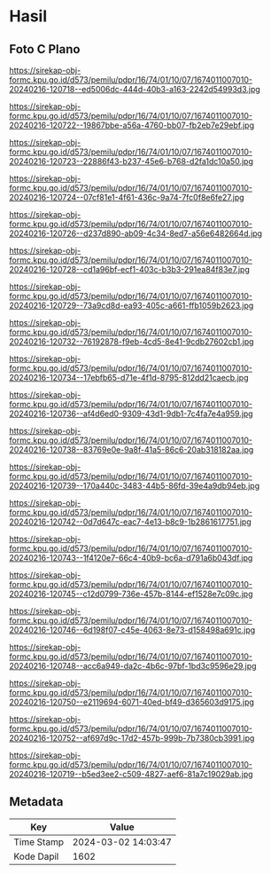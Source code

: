 # Hasil

## Foto C Plano

https://sirekap-obj-formc.kpu.go.id/d573/pemilu/pdpr/16/74/01/10/07/1674011007010-20240216-120718--ed5006dc-444d-40b3-a163-2242d54993d3.jpg

https://sirekap-obj-formc.kpu.go.id/d573/pemilu/pdpr/16/74/01/10/07/1674011007010-20240216-120722--19867bbe-a56a-4760-bb07-fb2eb7e29ebf.jpg

https://sirekap-obj-formc.kpu.go.id/d573/pemilu/pdpr/16/74/01/10/07/1674011007010-20240216-120723--22886f43-b237-45e6-b768-d2fa1dc10a50.jpg

https://sirekap-obj-formc.kpu.go.id/d573/pemilu/pdpr/16/74/01/10/07/1674011007010-20240216-120724--07cf81e1-4f61-436c-9a74-7fc0f8e6fe27.jpg

https://sirekap-obj-formc.kpu.go.id/d573/pemilu/pdpr/16/74/01/10/07/1674011007010-20240216-120726--d237d890-ab09-4c34-8ed7-a56e6482664d.jpg

https://sirekap-obj-formc.kpu.go.id/d573/pemilu/pdpr/16/74/01/10/07/1674011007010-20240216-120728--cd1a96bf-ecf1-403c-b3b3-291ea84f83e7.jpg

https://sirekap-obj-formc.kpu.go.id/d573/pemilu/pdpr/16/74/01/10/07/1674011007010-20240216-120729--73a9cd8d-ea93-405c-a661-ffb1059b2623.jpg

https://sirekap-obj-formc.kpu.go.id/d573/pemilu/pdpr/16/74/01/10/07/1674011007010-20240216-120732--76192878-f9eb-4cd5-8e41-9cdb27602cb1.jpg

https://sirekap-obj-formc.kpu.go.id/d573/pemilu/pdpr/16/74/01/10/07/1674011007010-20240216-120734--17ebfb65-d71e-4f1d-8795-812dd21caecb.jpg

https://sirekap-obj-formc.kpu.go.id/d573/pemilu/pdpr/16/74/01/10/07/1674011007010-20240216-120736--af4d6ed0-9309-43d1-9db1-7c4fa7e4a959.jpg

https://sirekap-obj-formc.kpu.go.id/d573/pemilu/pdpr/16/74/01/10/07/1674011007010-20240216-120738--83769e0e-9a8f-41a5-86c6-20ab318182aa.jpg

https://sirekap-obj-formc.kpu.go.id/d573/pemilu/pdpr/16/74/01/10/07/1674011007010-20240216-120739--170a440c-3483-44b5-86fd-39e4a9db94eb.jpg

https://sirekap-obj-formc.kpu.go.id/d573/pemilu/pdpr/16/74/01/10/07/1674011007010-20240216-120742--0d7d647c-eac7-4e13-b8c9-1b2861617751.jpg

https://sirekap-obj-formc.kpu.go.id/d573/pemilu/pdpr/16/74/01/10/07/1674011007010-20240216-120743--1f4120e7-66c4-40b9-bc6a-d791a6b043df.jpg

https://sirekap-obj-formc.kpu.go.id/d573/pemilu/pdpr/16/74/01/10/07/1674011007010-20240216-120745--c12d0799-736e-457b-8144-ef1528e7c09c.jpg

https://sirekap-obj-formc.kpu.go.id/d573/pemilu/pdpr/16/74/01/10/07/1674011007010-20240216-120746--6d198f07-c45e-4063-8e73-d158498a691c.jpg

https://sirekap-obj-formc.kpu.go.id/d573/pemilu/pdpr/16/74/01/10/07/1674011007010-20240216-120748--acc6a949-da2c-4b6c-97bf-1bd3c9596e29.jpg

https://sirekap-obj-formc.kpu.go.id/d573/pemilu/pdpr/16/74/01/10/07/1674011007010-20240216-120750--e2119694-6071-40ed-bf49-d365603d9175.jpg

https://sirekap-obj-formc.kpu.go.id/d573/pemilu/pdpr/16/74/01/10/07/1674011007010-20240216-120752--af697d9c-17d2-457b-999b-7b7380cb3991.jpg

https://sirekap-obj-formc.kpu.go.id/d573/pemilu/pdpr/16/74/01/10/07/1674011007010-20240216-120719--b5ed3ee2-c509-4827-aef6-81a7c19029ab.jpg


## Metadata

| Key        | Value               |
| ---------- | ------------------- |
| Time Stamp | 2024-03-02 14:03:47 |
| Kode Dapil | 1602                |



